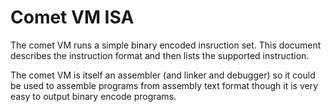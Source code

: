 # Comet VM ISA

The comet VM runs a simple binary encoded insruction set. This
document describes the instruction format and then lists the supported
instruction.

The comet VM is itself an assembler (and linker and debugger) so it
could be used to assemble programs from assembly text format though it
is very easy to output binary encode programs.

